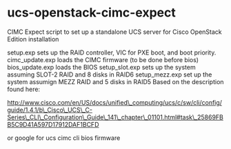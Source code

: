ucs-openstack-cimc-expect
=========================

CIMC Expect script to set up a standalone UCS server for Cisco OpenStack Edition installation

setup.exp sets up the RAID controller, VIC for PXE boot, and boot priority.
cimc\_update.exp loads the CIMC firmware (to be done before bios)
bios\_update.exp loads the BIOS
setup\_slot.exp sets up the system assuming SLOT-2 RAID and 8 disks in RAID6
setup\_mezz.exp set up the system assumign MEZZ RAID and 5 disks in RAID5
Based on the description found here:

http://www.cisco.com/en/US/docs/unified\_computing/ucs/c/sw/cli/config/guide/1.4.1/b\_Cisco\_UCS\_C-Series\_CLI\_Configuration\_Guide\_141\_chapter\_01101.html#task\_25869FBB5C9D41A597D17912DAF1BCFD

or google for ucs cimc cli bios firmware

